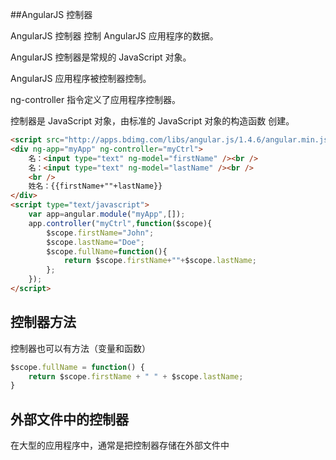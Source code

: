 ##AngularJS 控制器

AngularJS 控制器 控制 AngularJS 应用程序的数据。

AngularJS 控制器是常规的 JavaScript 对象。

AngularJS 应用程序被控制器控制。

ng-controller 指令定义了应用程序控制器。

控制器是 JavaScript 对象，由标准的 JavaScript 对象的构造函数 创建。

```html
<script src="http://apps.bdimg.com/libs/angular.js/1.4.6/angular.min.js"></script>
<div ng-app="myApp" ng-controller="myCtrl">
	名：<input type="text" ng-model="firstName" /><br />
	名：<input type="text" ng-model="lastName" /><br />
	<br />
	姓名：{{firstName+""+lastName}}
</div>
<script type="text/javascript">
	var app=angular.module("myApp",[]);
	app.controller("myCtrl",function($scope){
		$scope.firstName="John";
		$scope.lastName="Doe";
		$scope.fullName=function(){
			return $scope.firstName+""+$scope.lastName;
		};
	});
</script>
```

## 控制器方法

控制器也可以有方法（变量和函数）

```javascript
$scope.fullName = function() {
    return $scope.firstName + " " + $scope.lastName;
}
```

## 外部文件中的控制器

在大型的应用程序中，通常是把控制器存储在外部文件中
